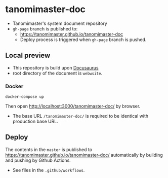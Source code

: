 # tanomimaster-doc

- Tanomimaster's system document repository
- `gh-page` branch is published to:
  - https://tanomimaster.github.io/tanomimaster-doc
  - Deploy process is triggered when `gh-page` branch is pushed.

## Local preview

- This repository is build upon [Docusaurus](https://docusaurus.io/)
- root directory of the document is `webwsite`.

### Docker

```
docker-compose up
```

Then open [http://localhost:3000/tanomimaster-doc/](http://localhost:3000/tanomimaster-doc/) by browser.
- The base URL `/tanomimaster-doc/` is required to be identical with production base URL.


## Deploy

The contents in the `master` is published to https://tanomimaster.github.io/tanomimaster-doc/ automatically by building and pushing by Github Actions.

- See files in the `.github/workflows`.


